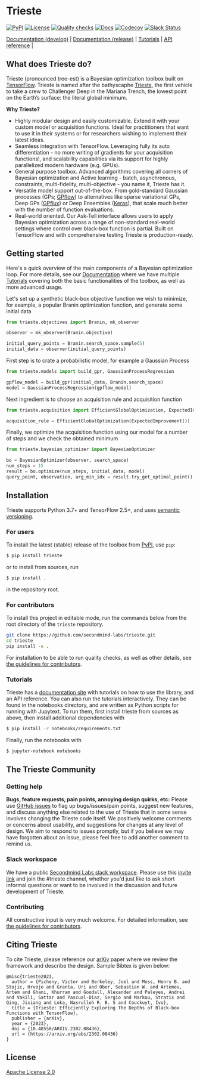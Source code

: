 # Trieste

[![PyPI](https://img.shields.io/pypi/v/trieste.svg)](https://pypi.org/project/trieste)
[![License](https://img.shields.io/badge/license-Apache-green.svg)](LICENSE)
[![Quality checks](https://github.com/secondmind-labs/trieste/actions/workflows/develop-checks.yaml/badge.svg)](https://github.com/secondmind-labs/trieste/actions?query=workflows%3Adevelop-checks)
[![Docs](https://github.com/secondmind-labs/trieste/actions/workflows/deploy.yaml/badge.svg)](https://github.com/secondmind-labs/trieste/actions/workflows/deploy.yaml)
[![Codecov](https://img.shields.io/codecov/c/github/secondmind-labs/trieste/coverage.svg?branch=develop)](https://app.codecov.io/github/secondmind-labs/trieste/tree/develop)
[![Slack Status](https://img.shields.io/badge/slack-trieste-green.svg?logo=Slack)](https://join.slack.com/t/secondmind-labs/shared_invite/zt-ph07nuie-gMlkle__tjvXBay4FNSLkw)


[Documentation (develop)](https://secondmind-labs.github.io/trieste/develop/index.html) |
[Documentation (release)](https://secondmind-labs.github.io/trieste) |
[Tutorials](https://secondmind-labs.github.io/trieste/1.0.0/tutorials.html) |
[API reference](https://secondmind-labs.github.io/trieste/1.0.0/autoapi/trieste/index.html) |


## What does Trieste do?

Trieste (pronounced tree-est) is a Bayesian optimization toolbox built on [TensorFlow](https://www.tensorflow.org/). Trieste is named after the bathyscaphe [Trieste](https://en.wikipedia.org/wiki/Trieste_%28bathyscaphe%29), the first vehicle to take a crew to Challenger Deep in the Mariana Trench, the lowest point on the Earth’s surface: the literal global minimum.

**Why Trieste?**  
- Highly modular design and easily customizable. Extend it with your custom model or acquisition functions. Ideal for practitioners that want to use it in their systems or for researchers wishing to implement their latest ideas.
- Seamless integration with TensorFlow. Leveraging fully its auto differentiation - no more writing of gradients for your acquisition functions!, and scalability capabilities via its support for highly parallelized modern hardware (e.g. GPUs).
- General purpose toolbox. Advanced algorithms covering all corners of Bayesian optimization and Active learning - batch, asynchronous, constraints, multi-fidelity, multi-objective - you name it, Trieste has it. 
- Versatile model support out-of-the-box. From gold-standard Gaussian processes (GPs; [GPflow](https://github.com/GPflow/GPflow)) to alternatives like sparse variational GPs, Deep GPs ([GPflux](https://github.com/secondmind-labs/GPflux)) or Deep Ensembles ([Keras](https://keras.io/)), that scale much better with the number of function evaluations.
- Real-world oriented. Our Ask-Tell interface allows users to apply Bayesian optimization across a range of non-standard real-world settings where control over black-box function is partial. Built on TensorFlow and with comprehensive testing Trieste is production-ready.


## Getting started

Here's a quick overview of the main components of a Bayesian optimization loop. For more details, see our [Documentation](https://secondmind-labs.github.io/trieste) where we have multiple [Tutorials](https://secondmind-labs.github.io/trieste/1.0.0/tutorials.html) covering both the basic functionalities of the toolbox, as well as more advanced usage.

Let's set up a synthetic black-box objective function we wish to minimize, for example, a popular Branin optimization function, and generate some initial data
```python
from trieste.objectives import Branin, mk_observer

observer = mk_observer(Branin.objective)

initial_query_points = Branin.search_space.sample(5)
initial_data = observer(initial_query_points)
```

First step is to crate a probabilistic model, for example a Gaussian Process
```python
from trieste.models import build_gpr, GaussianProcessRegression

gpflow_model = build_gpr(initial_data, Branin.search_space)
model = GaussianProcessRegression(gpflow_model)
```

Next ingredient is to choose an acquisition rule and acquisition function
```python
from trieste.acquisition import EfficientGlobalOptimization, ExpectedImprovement

acquisition_rule = EfficientGlobalOptimization(ExpectedImprovement())
```

Finally, we optimize the acquisition function using our model for a number of steps and we check the obtained minimum
```python
from trieste.bayesian_optimizer import BayesianOptimizer

bo = BayesianOptimizer(observer, search_space)
num_steps = 15
result = bo.optimize(num_steps, initial_data, model)
query_point, observation, arg_min_idx = result.try_get_optimal_point()
```


## Installation

Trieste supports Python 3.7+ and TensorFlow 2.5+, and uses [semantic versioning](https://semver.org/).


### For users

To install the latest (stable) release of the toolbox from [PyPI](https://pypi.org/), use `pip`:
```bash
$ pip install trieste
```
or to install from sources, run
```bash
$ pip install .
```
in the repository root.


### For contributors

To install this project in editable mode, run the commands below from the root directory of the `trieste` repository.
```bash
git clone https://github.com/secondmind-labs/trieste.git
cd trieste
pip install -e .
```
For installation to be able to run quality checks, as well as other details, see [the guidelines for contributors](CONTRIBUTING.md).


### Tutorials

Trieste has a [documentation site](https://secondmind-labs.github.io/trieste) with tutorials on how to use the library, and an API reference. You can also run the tutorials interactively. They can be found in the notebooks directory, and are written as Python scripts for running with Jupytext. To run them, first install trieste from sources as above, then install additional dependencies with
```bash
$ pip install -r notebooks/requirements.txt
```
Finally, run the notebooks with
```bash
$ jupyter-notebook notebooks
```

## The Trieste Community

### Getting help

**Bugs, feature requests, pain points, annoying design quirks, etc:**
Please use [GitHub issues](https://github.com/secondmind-labs/trieste/issues/) to flag up bugs/issues/pain points, suggest new features, and discuss anything else related to the use of Trieste that in some sense involves changing the Trieste code itself. We positively welcome comments or concerns about usability, and suggestions for changes at any level of design. We aim to respond to issues promptly, but if you believe we may have forgotten about an issue, please feel free to add another comment to remind us.


### Slack workspace

We have a public [Secondmind Labs slack workspace](https://secondmind-labs.slack.com/). Please use this [invite link](https://join.slack.com/t/secondmind-labs/shared_invite/zt-ph07nuie-gMlkle__tjvXBay4FNSLkw) and join the #trieste channel, whether you'd just like to ask short informal questions or want to be involved in the discussion and future development of Trieste.


### Contributing

All constructive input is very much welcome. For detailed information, see [the guidelines for contributors](CONTRIBUTING.md).


## Citing Trieste

To cite Trieste, please reference our [arXiv](https://arxiv.org/abs/2302.08436) paper where we review the framework and describe the design. Sample Bibtex is given below:

```
@misc{trieste2023,
  author = {Picheny, Victor and Berkeley, Joel and Moss, Henry B. and Stojic, Hrvoje and Granta, Uri and Ober, Sebastian W. and Artemev, Artem and Ghani, Khurram and Goodall, Alexander and Paleyes, Andrei and Vakili, Sattar and Pascual-Diaz, Sergio and Markou, Stratis and Qing, Jixiang and Loka, Nasrulloh R. B. S and Couckuyt, Ivo},
  title = {Trieste: Efficiently Exploring The Depths of Black-box Functions with TensorFlow},
  publisher = {arXiv},
  year = {2023},
  doi = {10.48550/ARXIV.2302.08436},
  url = {https://arxiv.org/abs/2302.08436}
}
```

## License

[Apache License 2.0](LICENSE)
